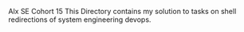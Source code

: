 Alx SE Cohort 15
This Directory contains my solution
to tasks on shell redirections of system
engineering devops.
